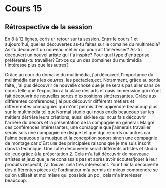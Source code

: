 # Cours 15
## Rétrospective de la session

En 8 à 12 lignes, écris un retour sur ta session. Entre le cours 1 et aujourd'hui, quelles découvertes as-tu faites sur le domaine du multimédia? As-tu découvert un nouveau métier qui pourrait t'intéresser? As-tu découvert un nouvel artiste qui t'a inspiré? Pour quel type d'entreprise préférerais-tu travailler? Est-ce qu'un des domaines du multimédia t'intéresse plus que les autres? 




 Grâce au cour du domaine du multimédia, j'ai découvert l'importance du multimédia dans les oeuvres, les pectacles,ect. Notamment, grâce au sortie faite, j'ai pus découvrir de nouvelle chose que je ne serais pas aller sans ce cours telle que l'exposition à la place des arts et oasis immerssion qui m'ont fait découvrir de nouvelles sortes d'expositions sintéressantes. Grâce aux différentes conférences, j'ai pus découvrir différents métiers et différerentes compagnies qui m'ont permis d'en apprendre beaucoup plus sur le multimédia tel que Normal studio qui nous en dis beaucoup sur les métiers dèrrière leurs créations, aussi sid-lee qui nous fais découvrir l'arrière du décors et la présentation de la compagnie en général. Malgré ces conférences intéressantes, une comapgnie que j'aimerais travailler serais sois une compagnie de disque tel que dgc records ou autres car j'aime beaucoup la musique et la conception sonore sinon une compagnie de montage car c'Est une des principales raisons que je me suis inscrit dans la technique. Une autre découverte serait différents artistes et studio de jeux grâce à la présentation 2. Cela m'a fait découvrir de nouveauc artistes et jeux que je ne conaissais pas et après avoir écouter/jouer à leur produits respectif, j'ai trouver cela très interessant. Pour finir la découverte des différentes pièces de l'ordinateur m'a permis de mieux comprendre se qu'on utilisait et moi même qui possède un pc , cela m'a interèsser beaucoup.
